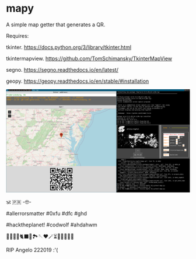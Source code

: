 # mapy
A simple map getter that generates a QR.

Requires:

tkinter. https://docs.python.org/3/library/tkinter.html

tkintermapview. https://github.com/TomSchimansky/TkinterMapView

segno. https://segno.readthedocs.io/en/latest/

geopy. https://geopy.readthedocs.io/en/stable/#installation

![scrot-dwm-pyrathe-slackware](2023-11-28-122959_1920x1080_scrot.png)

🕉 🇵🇷 -🤓-

#allerrorsmatter #0xfu #dfc #ghd

#hacktheplanet! #codwolf #ahdahwm

🐡🐧🐍🐚🐈‍⬛🦤🏞🪡♥️🪄⏳️🎲🎯🧩🏅🎉

RIP Angelo 222019 :'(

